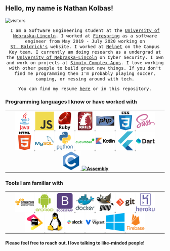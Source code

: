 ## Hello, my name is Nathan Kolbas!
![visitors](https://visitor-badge.glitch.me/badge?page_id=NathanKolbas/NathanKolbas)
<p align="center">
  <samp>
    I am a Software Engineering student at the <a href="https://www.unl.edu/">University of Nebraska-Lincoln</a>. I worked at <a href="https://firespring.com/">Firespring</a> as a software engineer from May 2019 - July 2020 working on <a href="https://www.stbaldricks.org/">St.&nbsp;Baldrick's</a> website. I worked at <a href="https://campuscommerce.com/payment-solutions/campus-key/">Nelnet</a> on the Campus Key team. I currently am doing research as a undergrad at the <a href="https://www.unl.edu/">University of Nebraska-Lincoln</a> on Cyber Security. I own and work on projects at <a href="http://simplycomplexapps.com/">Simply&nbsp;Complex&nbsp;Apps</a>. I love working with other people to build great new things. If you don't find me programming then I'm probably playing soccer, camping, or messing around with tech.
  </samp>
</p>
<p align="center">
  <samp>
    You can find my resume <a href="https://github.com/NathanKolbas/NathanKolbas/blob/master/Kolbas_Nathan_Resume_8-30-2021.pdf">here</a> or in this repository.
  </samp>
</p>

### Programming languages I know or have worked with
<table align="center">
    <tr>
        <th>
            <a href="https://www.oracle.com/java/technologies/">
                <img src="https://raw.githubusercontent.com/devicons/devicon/master/icons/java/java-original-wordmark.svg" width=60 alt="Java">
            </a>
            <a href="https://www.javascript.com/">
                <img src="https://raw.githubusercontent.com/devicons/devicon/master/icons/javascript/javascript-original.svg" width=60 alt="JavaScript">
            </a>
            <a href="https://www.ruby-lang.org/en/">
                <img src="https://raw.githubusercontent.com/devicons/devicon/master/icons/ruby/ruby-original-wordmark.svg" width=60 alt="Ruby">
            </a>
            <a href="https://rubyonrails.org/">
                <img src="https://raw.githubusercontent.com/devicons/devicon/master/icons/rails/rails-original-wordmark.svg" width=60 alt="Rails">
            </a>
            <a href="https://www.php.net/">
                <img src="https://raw.githubusercontent.com/devicons/devicon/master/icons/php/php-original.svg" width=60 alt="PHP">
            </a>
            <a href="https://www.w3.org/Style/CSS/Overview.en.html">
                <img src="https://raw.githubusercontent.com/devicons/devicon/master/icons/css3/css3-original-wordmark.svg" width=60 alt="CSS">
            </a>
            <a href="https://sass-lang.com/">
                <img src="https://raw.githubusercontent.com/devicons/devicon/master/icons/sass/sass-original.svg" width=60 alt="SASS">
            </a>
            <a href="https://developer.mozilla.org/en-US/docs/Web/HTML">
                <img src="https://raw.githubusercontent.com/devicons/devicon/master/icons/html5/html5-original-wordmark.svg" width=60 alt="HTML">
            </a>
            <a href="https://www.mysql.com/">
                <img src="https://raw.githubusercontent.com/devicons/devicon/master/icons/mysql/mysql-original-wordmark.svg" width=60 alt="MySQL">
            </a>
            <a href="https://www.python.org/">
                <img src="https://raw.githubusercontent.com/devicons/devicon/master/icons/python/python-original-wordmark.svg" width=60 alt="Python">
            </a>
            <a href="https://cucumber.io/">
                <img src="https://raw.githubusercontent.com/devicons/devicon/master/icons/cucumber/cucumber-plain-wordmark.svg" width=60 alt="Cucumber">
            </a>
            <a href="https://kotlinlang.org/">
                <img src="https://raw.githubusercontent.com/devicons/devicon/master/icons/kotlin/kotlin-original-wordmark.svg" width=60 alt="Kotlin">
            </a>
            <a href="https://flutter.dev/">
                <img src="https://raw.githubusercontent.com/devicons/devicon/master/icons/flutter/flutter-original.svg" width=60 alt="Flutter">
            </a>
            <a href="https://dart.dev/">
                <img src="https://raw.githubusercontent.com/devicons/devicon/master/icons/dart/dart-original-wordmark.svg" width=60 alt="Flutter">
            </a>
            <a href="https://en.wikipedia.org/wiki/C_(programming_language)#:~:text=C%20(%2F%CB%88si%CB%90%2F,efficiently%20to%20typical%20machine%20instructions.">
                <img src="https://raw.githubusercontent.com/devicons/devicon/master/icons/c/c-original.svg" width=60 alt="C">
            </a>
            <a href="https://en.wikipedia.org/wiki/Assembly_language">
                <img src="https://upload.wikimedia.org/wikipedia/commons/e/ef/APNG_Assembler_Logo.svg" width=60 alt="Assembly">
            </a>
        </th>
    </tr>
</table>

### Tools I am familiar with
<table align="center">
    <tr>
        <th>
            <a href="https://aws.amazon.com/">
                <img src="https://raw.githubusercontent.com/devicons/devicon/master/icons/amazonwebservices/amazonwebservices-original-wordmark.svg" width=60 alt="AWS">
            </a>
            <a href="https://www.android.com/">
                <img src="https://raw.githubusercontent.com/devicons/devicon/master/icons/android/android-plain-wordmark.svg" width=60 alt="Android">
            </a>
            <a href="https://getbootstrap.com/">
                <img src="https://raw.githubusercontent.com/devicons/devicon/master/icons/bootstrap/bootstrap-plain-wordmark.svg" width=60 alt="BootStrap">
            </a>
            <a href="https://www.docker.com/">
                <img src="https://raw.githubusercontent.com/devicons/devicon/master/icons/docker/docker-original-wordmark.svg" width=60 alt="Docker">
            </a>
            <a href="https://www.gimp.org/">
                <img src="https://raw.githubusercontent.com/devicons/devicon/master/icons/gimp/gimp-original-wordmark.svg" width=60 alt="Gimp">
            </a>
            <a href="https://git-scm.com/">
                <img src="https://raw.githubusercontent.com/devicons/devicon/master/icons/git/git-original-wordmark.svg" width=60 alt="Git">
            </a>
            <a href="https://www.heroku.com/">
                <img src="https://raw.githubusercontent.com/devicons/devicon/master/icons/heroku/heroku-original-wordmark.svg" width=60 alt="Heroku">
            </a>
            <a href="https://www.jetbrains.com/">
                <img src="https://raw.githubusercontent.com/devicons/devicon/master/icons/jetbrains/jetbrains-original.svg" width=60 alt="JetBrains">
            </a>
            <a href="https://www.linux.org/">
                <img src="https://raw.githubusercontent.com/devicons/devicon/master/icons/linux/linux-original.svg" width=60 alt="Linux">
            </a>
            <a href="https://slack.com/">
                <img src="https://raw.githubusercontent.com/devicons/devicon/master/icons/slack/slack-original-wordmark.svg" width=60 alt="Slack">
            </a>
            <a href="https://www.vagrantup.com/">
                <img src="https://raw.githubusercontent.com/devicons/devicon/master/icons/vagrant/vagrant-original-wordmark.svg" width=60 alt="Vagrant">
            </a>
            <a href="https://www.microsoft.com/en-us/windows">
                <img src="https://raw.githubusercontent.com/devicons/devicon/master/icons/windows8/windows8-original.svg" width=60 alt="Windows">
            </a>
            <a href="https://firebase.google.com/">
                <img src="https://raw.githubusercontent.com/devicons/devicon/master/icons/firebase/firebase-plain-wordmark.svg" width=60 alt="Flutter">
            </a>
        </th>
    </tr>
</table>

#### Please feel free to reach out. I love talking to like-minded people!

<!--
**NathanKolbas/NathanKolbas** is a ✨ _special_ ✨ repository because its `README.md` (this file) appears on your GitHub profile.

Here are some ideas to get you started:

- 🔭 I’m currently working on ...
- 🌱 I’m currently learning ...
- 👯 I’m looking to collaborate on ...
- 🤔 I’m looking for help with ...
- 💬 Ask me about ...
- 📫 How to reach me: ...
- 😄 Pronouns: ...
- ⚡ Fun fact: ...
-->
